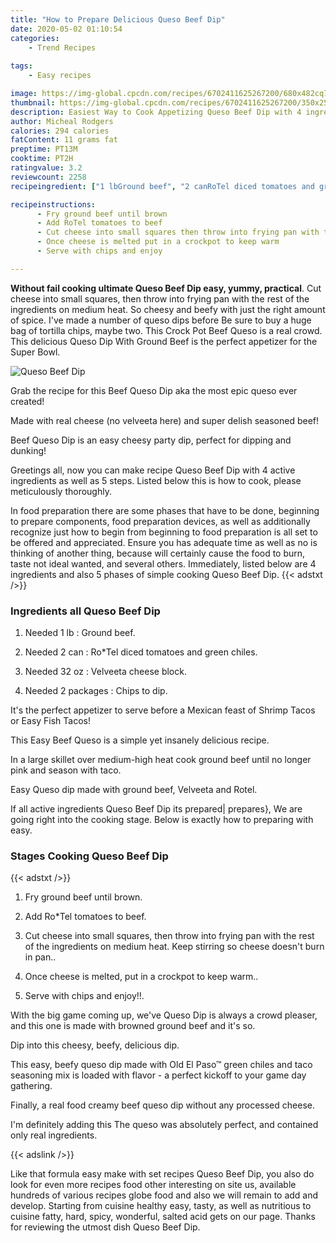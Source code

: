 ```yaml
---
title: "How to Prepare Delicious Queso Beef Dip"
date: 2020-05-02 01:10:54
categories:
    - Trend Recipes
    
tags:
    - Easy recipes

image: https://img-global.cpcdn.com/recipes/6702411625267200/680x482cq70/queso-beef-dip-recipe-main-photo.jpg
thumbnail: https://img-global.cpcdn.com/recipes/6702411625267200/350x250cq70/queso-beef-dip-recipe-main-photo.jpg
description: Easiest Way to Cook Appetizing Queso Beef Dip with 4 ingredients and 5 stages of easy cooking.
author: Micheal Rodgers
calories: 294 calories
fatContent: 11 grams fat
preptime: PT13M
cooktime: PT2H
ratingvalue: 3.2
reviewcount: 2258
recipeingredient: ["1 lbGround beef", "2 canRoTel diced tomatoes and green chiles", "32 ozVelveeta cheese block", "2 packagesChips to dip"]

recipeinstructions: 
      - Fry ground beef until brown 
      - Add RoTel tomatoes to beef 
      - Cut cheese into small squares then throw into frying pan with the rest of the ingredients on medium heat Keep stirring so cheese doesnt burn in pan 
      - Once cheese is melted put in a crockpot to keep warm 
      - Serve with chips and enjoy

---
```




**Without fail cooking ultimate Queso Beef Dip easy, yummy, practical**. Cut cheese into small squares, then throw into frying pan with the rest of the ingredients on medium heat. So cheesy and beefy with just the right amount of spice. I&#39;ve made a number of queso dips before Be sure to buy a huge bag of tortilla chips, maybe two. This Crock Pot Beef Queso is a real crowd. This delicious Queso Dip With Ground Beef is the perfect appetizer for the Super Bowl.


![Queso Beef Dip](https://img-global.cpcdn.com/recipes/6702411625267200/680x482cq70/queso-beef-dip-recipe-main-photo.jpg "Queso Beef Dip")



Grab the recipe for this Beef Queso Dip aka the most epic queso ever created!

Made with real cheese (no velveeta here) and super delish seasoned beef!

Beef Queso Dip is an easy cheesy party dip, perfect for dipping and dunking!


Greetings all, now you can make recipe Queso Beef Dip with 4 active ingredients as well as 5 steps. Listed below this is how to cook, please meticulously thoroughly.

In food preparation there are some phases that have to be done, beginning to prepare components, food preparation devices, as well as additionally recognize just how to begin from beginning to food preparation is all set to be offered and appreciated. Ensure you has adequate time as well as no is thinking of another thing, because will certainly cause the food to burn, taste not ideal wanted, and several others. Immediately, listed below are 4 ingredients and also 5 phases of simple cooking Queso Beef Dip.
{{< adstxt />}}

### Ingredients all Queso Beef Dip


1. Needed 1 lb : Ground beef.

1. Needed 2 can : Ro*Tel diced tomatoes and green chiles.

1. Needed 32 oz : Velveeta cheese block.

1. Needed 2 packages : Chips to dip.


It&#39;s the perfect appetizer to serve before a Mexican feast of Shrimp Tacos or Easy Fish Tacos!

This Easy Beef Queso is a simple yet insanely delicious recipe.

In a large skillet over medium-high heat cook ground beef until no longer pink and season with taco.

Easy Queso dip made with ground beef, Velveeta and Rotel.


If all active ingredients Queso Beef Dip its prepared| prepares}, We are going right into the cooking stage. Below is exactly how to preparing with easy.

### Stages Cooking Queso Beef Dip

{{< adstxt />}}


1. Fry ground beef until brown.



1. Add Ro*Tel tomatoes to beef.



1. Cut cheese into small squares, then throw into frying pan with the rest of the ingredients on medium heat. Keep stirring so cheese doesn&#39;t burn in pan..



1. Once cheese is melted, put in a crockpot to keep warm..



1. Serve with chips and enjoy!!.




With the big game coming up, we&#39;ve Queso Dip is always a crowd pleaser, and this one is made with browned ground beef and it&#39;s so.

Dip into this cheesy, beefy, delicious dip.

This easy, beefy queso dip made with Old El Paso™ green chiles and taco seasoning mix is loaded with flavor - a perfect kickoff to your game day gathering.

Finally, a real food creamy beef queso dip without any processed cheese.

I&#39;m definitely adding this The queso was absolutely perfect, and contained only real ingredients.


{{< adslink />}}

Like that formula easy make with set recipes Queso Beef Dip, you also do look for even more recipes food other interesting on site us, available hundreds of various recipes globe food and also we will remain to add and develop. Starting from cuisine healthy easy, tasty, as well as nutritious to cuisine fatty, hard, spicy, wonderful, salted acid gets on our page. Thanks for reviewing the utmost dish Queso Beef Dip.
